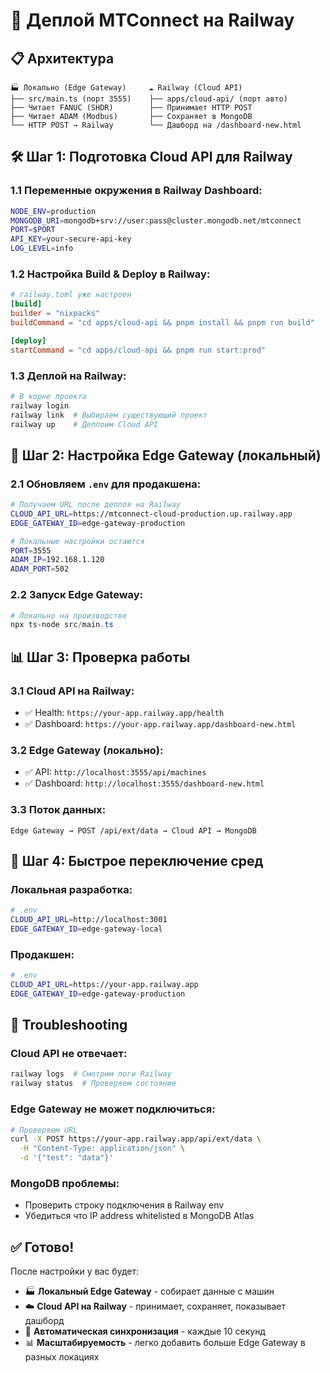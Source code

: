 # 🚀 Деплой MTConnect на Railway

## 📋 Архитектура

```
🏭 Локально (Edge Gateway)     ☁️ Railway (Cloud API)
├── src/main.ts (порт 3555)    ├── apps/cloud-api/ (порт авто)
├── Читает FANUC (SHDR)        ├── Принимает HTTP POST
├── Читает ADAM (Modbus)       ├── Сохраняет в MongoDB  
└── HTTP POST → Railway        └── Дашборд на /dashboard-new.html
```

## 🛠️ Шаг 1: Подготовка Cloud API для Railway

### 1.1 Переменные окружения в Railway Dashboard:

```bash
NODE_ENV=production
MONGODB_URI=mongodb+srv://user:pass@cluster.mongodb.net/mtconnect
PORT=$PORT
API_KEY=your-secure-api-key
LOG_LEVEL=info
```

### 1.2 Настройка Build & Deploy в Railway:

```toml
# railway.toml уже настроен
[build]
builder = "nixpacks"
buildCommand = "cd apps/cloud-api && pnpm install && pnpm run build"

[deploy]
startCommand = "cd apps/cloud-api && pnpm run start:prod"
```

### 1.3 Деплой на Railway:

```bash
# В корне проекта
railway login
railway link  # Выбираем существующий проект
railway up    # Деплоим Cloud API
```

## 🔧 Шаг 2: Настройка Edge Gateway (локальный)

### 2.1 Обновляем `.env` для продакшена:

```bash
# Получаем URL после деплоя на Railway
CLOUD_API_URL=https://mtconnect-cloud-production.up.railway.app
EDGE_GATEWAY_ID=edge-gateway-production

# Локальные настройки остаются
PORT=3555
ADAM_IP=192.168.1.120
ADAM_PORT=502
```

### 2.2 Запуск Edge Gateway:

```powershell
# Локально на производстве
npx ts-node src/main.ts
```

## 📊 Шаг 3: Проверка работы

### 3.1 Cloud API на Railway:
- ✅ Health: `https://your-app.railway.app/health`
- ✅ Dashboard: `https://your-app.railway.app/dashboard-new.html`

### 3.2 Edge Gateway (локально):
- ✅ API: `http://localhost:3555/api/machines`
- ✅ Dashboard: `http://localhost:3555/dashboard-new.html`

### 3.3 Поток данных:
```
Edge Gateway → POST /api/ext/data → Cloud API → MongoDB
```

## 🔄 Шаг 4: Быстрое переключение сред

### Локальная разработка:
```bash
# .env
CLOUD_API_URL=http://localhost:3001
EDGE_GATEWAY_ID=edge-gateway-local
```

### Продакшен:
```bash
# .env  
CLOUD_API_URL=https://your-app.railway.app
EDGE_GATEWAY_ID=edge-gateway-production
```

## 🚨 Troubleshooting

### Cloud API не отвечает:
```bash
railway logs  # Смотрим логи Railway
railway status  # Проверяем состояние
```

### Edge Gateway не может подключиться:
```bash
# Проверяем URL
curl -X POST https://your-app.railway.app/api/ext/data \
  -H "Content-Type: application/json" \
  -d '{"test": "data"}'
```

### MongoDB проблемы:
- Проверить строку подключения в Railway env
- Убедиться что IP address whitelisted в MongoDB Atlas

## ✅ Готово!

После настройки у вас будет:
- 🏭 **Локальный Edge Gateway** - собирает данные с машин
- ☁️ **Cloud API на Railway** - принимает, сохраняет, показывает дашборд  
- 🔄 **Автоматическая синхронизация** - каждые 10 секунд
- 📊 **Масштабируемость** - легко добавить больше Edge Gateway в разных локациях 